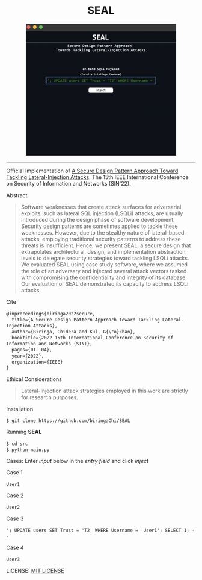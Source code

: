 <h1 align="center">SEAL</h1>

<p align="center">
  <img src="..doc/ui.png" width="400">
</p>

---

Official Implementation of [A Secure Design Pattern Approach Toward Tackling Lateral-Injection Attacks](https://ieeexplore.ieee.org/abstract/document/9970499?casa_token=BjtPFw68X8gAAAAA:VhCDlpIlkp9v-UIPp2zD5634iVo-mI12sQTo_ZTUb_tX1JaSPn56GXnN2aE9DQ12vmUBF2AktQ). The 15th IEEE International Conference on Security of Information and Networks (SIN'22).

Abstract
> Software weaknesses that create attack surfaces for adversarial exploits, such as lateral SQL injection (LSQLi) attacks, are usually introduced during the design phase of software development. Security design patterns are sometimes applied to tackle these weaknesses. However, due to the stealthy nature of lateral-based attacks, employing traditional security patterns to address these threats is insufficient. Hence, we present SEAL, a secure design that extrapolates architectural, design, and implementation abstraction levels to delegate security strategies toward tackling LSQLi attacks. We evaluated SEAL using case study software, where we assumed the role of an adversary and injected several attack vectors tasked with compromising the confidentiality and integrity of its database. Our evaluation of SEAL demonstrated its capacity to address LSQLi attacks.

Cite
```
@inproceedings{biringa2022secure,
  title={A Secure Design Pattern Approach Toward Tackling Lateral-Injection Attacks},
  author={Biringa, Chidera and Kul, G{\"o}khan},
  booktitle={2022 15th International Conference on Security of Information and Networks (SIN)},
  pages={01--04},
  year={2022},
  organization={IEEE}
}
```

Ethical Considerations
> Lateral-Injection attack strategies employed in this work are strictly for research purposes.

Installation
```
$ git clone https://github.com/biringaChi/SEAL
```

Running **SEAL**
```
$ cd src
$ python main.py
```
Cases: Enter *input* below in the *entry field* and click *inject*

Case 1
```
User1
``` 

Case 2
```
User2
``` 

Case 3
```
'; UPDATE users SET Trust = 'T2' WHERE Username = 'User1'; SELECT 1; --
``` 

Case 4
```
User3
``` 

LICENSE:
[MIT LICENSE](./LICENSE)